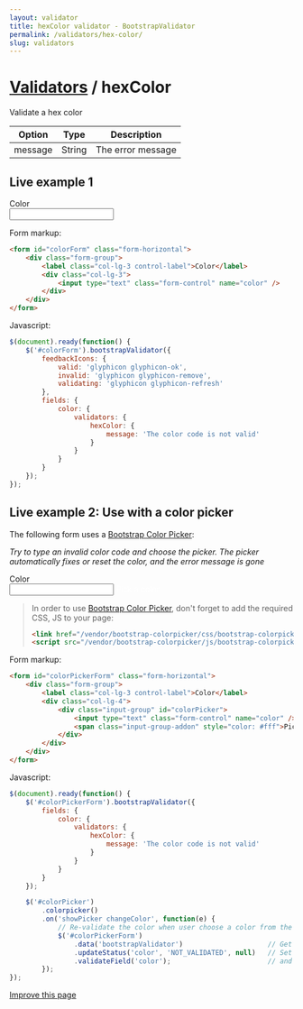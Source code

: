 ```yaml
---
layout: validator
title: hexColor validator - BootstrapValidator
permalink: /validators/hex-color/
slug: validators
---
```


# <a href="/validators/">Validators</a> / hexColor

Validate a hex color

Option  | Type   | Description
--------|--------|------------
message | String | The error message

## Live example 1

<form id="colorForm" class="form-horizontal">
    <div class="form-group">
        <label class="col-lg-3 control-label">Color</label>
        <div class="col-lg-3">
            <input type="text" class="form-control" name="color" />
        </div>
    </div>
</form>

Form markup:

```html
<form id="colorForm" class="form-horizontal">
    <div class="form-group">
        <label class="col-lg-3 control-label">Color</label>
        <div class="col-lg-3">
            <input type="text" class="form-control" name="color" />
        </div>
    </div>
</form>
```

Javascript:

```javascript
$(document).ready(function() {
    $('#colorForm').bootstrapValidator({
        feedbackIcons: {
            valid: 'glyphicon glyphicon-ok',
            invalid: 'glyphicon glyphicon-remove',
            validating: 'glyphicon glyphicon-refresh'
        },
        fields: {
            color: {
                validators: {
                    hexColor: {
                        message: 'The color code is not valid'
                    }
                }
            }
        }
    });
});
```

## Live example 2: Use with a color picker

The following form uses a [Bootstrap Color Picker](http://mjolnic.github.io/bootstrap-colorpicker/):

_Try to type an invalid color code and choose the picker. The picker automatically fixes or reset the color, and the error message is gone_

<link href="/vendor/bootstrap-colorpicker/css/bootstrap-colorpicker.min.css" rel="stylesheet" />
<form id="colorPickerForm" class="form-horizontal">
    <div class="form-group">
        <label class="col-lg-3 control-label">Color</label>
        <div class="col-lg-4">
            <div class="input-group" id="colorPicker">
                <input type="text" class="form-control" name="color" />
                <span class="input-group-addon" style="color: #fff">Pick a color</span>
            </div>
        </div>
    </div>
</form>

> In order to use [Bootstrap Color Picker](http://mjolnic.github.io/bootstrap-colorpicker/), don't forget to add the required CSS, JS to your page:
>
> ```html
> <link href="/vendor/bootstrap-colorpicker/css/bootstrap-colorpicker.min.css" rel="stylesheet" />
> <script src="/vendor/bootstrap-colorpicker/js/bootstrap-colorpicker.min.js"></script>
> ```

Form markup:

```html
<form id="colorPickerForm" class="form-horizontal">
    <div class="form-group">
        <label class="col-lg-3 control-label">Color</label>
        <div class="col-lg-4">
            <div class="input-group" id="colorPicker">
                <input type="text" class="form-control" name="color" />
                <span class="input-group-addon" style="color: #fff">Pick a color</span>
            </div>
        </div>
    </div>
</form>
```

Javascript:

```javascript
$(document).ready(function() {
    $('#colorPickerForm').bootstrapValidator({
        fields: {
            color: {
                validators: {
                    hexColor: {
                        message: 'The color code is not valid'
                    }
                }
            }
        }
    });

    $('#colorPicker')
        .colorpicker()
        .on('showPicker changeColor', function(e) {
            // Re-validate the color when user choose a color from the color picker
            $('#colorPickerForm')
                .data('bootstrapValidator')                     // Get BootstrapValidator instance
                .updateStatus('color', 'NOT_VALIDATED', null)   // Set the color as not validated yet
                .validateField('color');                        // and validate the color
        });
});
```

<a href="https://github.com/nghuuphuoc/bootstrapvalidator/edit/gh-pages/validators/hexColor.md" class="btn btn-info">Improve this page</a>

<script src="/vendor/bootstrap-colorpicker/js/bootstrap-colorpicker.min.js"></script>
<script>
$(document).ready(function() {
    $('#colorForm').bootstrapValidator({
        feedbackIcons: {
            valid: 'glyphicon glyphicon-ok',
            invalid: 'glyphicon glyphicon-remove',
            validating: 'glyphicon glyphicon-refresh'
        },
        fields: {
            color: {
                validators: {
                    hexColor: {
                        message: 'The color code is not valid'
                    }
                }
            }
        }
    });

    $('#colorPickerForm').bootstrapValidator({
        fields: {
            color: {
                validators: {
                    hexColor: {
                        message: 'The color code is not valid'
                    }
                }
            }
        }
    });

    $('#colorPicker')
        .colorpicker()
        .on('showPicker changeColor', function(e) {
            $('#colorPickerForm').data('bootstrapValidator').updateStatus('color', 'NOT_VALIDATED', null).validateField('color');
        });
});
</script>